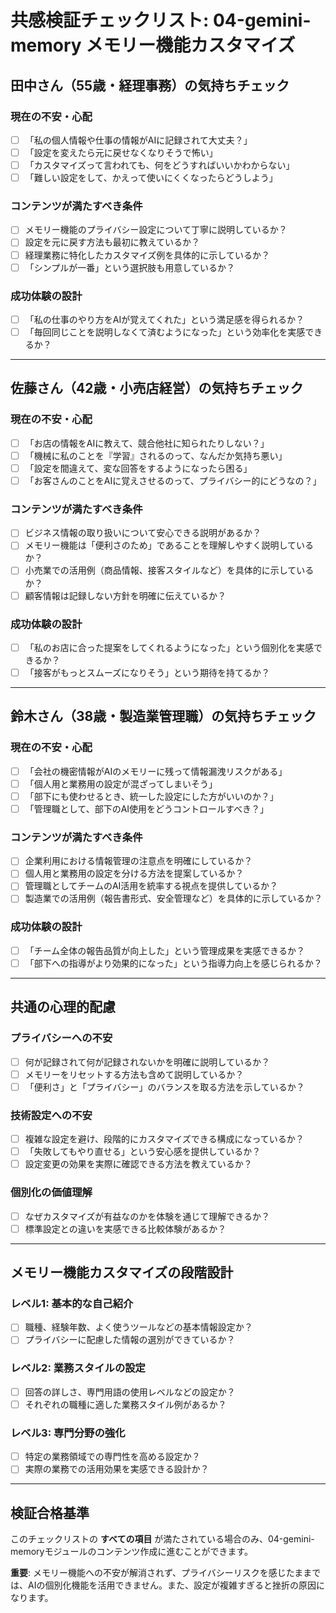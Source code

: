 # 共感検証チェックリスト: 04-gemini-memory メモリー機能カスタマイズ

## 田中さん（55歳・経理事務）の気持ちチェック

### 現在の不安・心配
- [ ] 「私の個人情報や仕事の情報がAIに記録されて大丈夫？」
- [ ] 「設定を変えたら元に戻せなくなりそうで怖い」
- [ ] 「カスタマイズって言われても、何をどうすればいいかわからない」
- [ ] 「難しい設定をして、かえって使いにくくなったらどうしよう」

### コンテンツが満たすべき条件
- [ ] メモリー機能のプライバシー設定について丁寧に説明しているか？
- [ ] 設定を元に戻す方法も最初に教えているか？
- [ ] 経理業務に特化したカスタマイズ例を具体的に示しているか？
- [ ] 「シンプルが一番」という選択肢も用意しているか？

### 成功体験の設計
- [ ] 「私の仕事のやり方をAIが覚えてくれた」という満足感を得られるか？
- [ ] 「毎回同じことを説明しなくて済むようになった」という効率化を実感できるか？

---

## 佐藤さん（42歳・小売店経営）の気持ちチェック

### 現在の不安・心配
- [ ] 「お店の情報をAIに教えて、競合他社に知られたりしない？」
- [ ] 「機械に私のことを『学習』されるのって、なんだか気持ち悪い」
- [ ] 「設定を間違えて、変な回答をするようになったら困る」
- [ ] 「お客さんのことをAIに覚えさせるのって、プライバシー的にどうなの？」

### コンテンツが満たすべき条件
- [ ] ビジネス情報の取り扱いについて安心できる説明があるか？
- [ ] メモリー機能は「便利さのため」であることを理解しやすく説明しているか？
- [ ] 小売業での活用例（商品情報、接客スタイルなど）を具体的に示しているか？
- [ ] 顧客情報は記録しない方針を明確に伝えているか？

### 成功体験の設計
- [ ] 「私のお店に合った提案をしてくれるようになった」という個別化を実感できるか？
- [ ] 「接客がもっとスムーズになりそう」という期待を持てるか？

---

## 鈴木さん（38歳・製造業管理職）の気持ちチェック

### 現在の不安・心配
- [ ] 「会社の機密情報がAIのメモリーに残って情報漏洩リスクがある」
- [ ] 「個人用と業務用の設定が混ざってしまいそう」
- [ ] 「部下にも使わせるとき、統一した設定にした方がいいのか？」
- [ ] 「管理職として、部下のAI使用をどうコントロールすべき？」

### コンテンツが満たすべき条件
- [ ] 企業利用における情報管理の注意点を明確にしているか？
- [ ] 個人用と業務用の設定を分ける方法を提案しているか？
- [ ] 管理職としてチームのAI活用を統率する視点を提供しているか？
- [ ] 製造業での活用例（報告書形式、安全管理など）を具体的に示しているか？

### 成功体験の設計
- [ ] 「チーム全体の報告品質が向上した」という管理成果を実感できるか？
- [ ] 「部下への指導がより効果的になった」という指導力向上を感じられるか？

---

## 共通の心理的配慮

### プライバシーへの不安
- [ ] 何が記録されて何が記録されないかを明確に説明しているか？
- [ ] メモリーをリセットする方法も含めて説明しているか？
- [ ] 「便利さ」と「プライバシー」のバランスを取る方法を示しているか？

### 技術設定への不安
- [ ] 複雑な設定を避け、段階的にカスタマイズできる構成になっているか？
- [ ] 「失敗してもやり直せる」という安心感を提供しているか？
- [ ] 設定変更の効果を実際に確認できる方法を教えているか？

### 個別化の価値理解
- [ ] なぜカスタマイズが有益なのかを体験を通じて理解できるか？
- [ ] 標準設定との違いを実感できる比較体験があるか？

---

## メモリー機能カスタマイズの段階設計

### レベル1: 基本的な自己紹介
- [ ] 職種、経験年数、よく使うツールなどの基本情報設定か？
- [ ] プライバシーに配慮した情報の選別ができているか？

### レベル2: 業務スタイルの設定
- [ ] 回答の詳しさ、専門用語の使用レベルなどの設定か？
- [ ] それぞれの職種に適した業務スタイル例があるか？

### レベル3: 専門分野の強化
- [ ] 特定の業務領域での専門性を高める設定か？
- [ ] 実際の業務での活用効果を実感できる設計か？

---

## 検証合格基準

このチェックリストの **すべての項目** が満たされている場合のみ、04-gemini-memoryモジュールのコンテンツ作成に進むことができます。

**重要**: メモリー機能への不安が解消されず、プライバシーリスクを感じたままでは、AIの個別化機能を活用できません。また、設定が複雑すぎると挫折の原因になります。